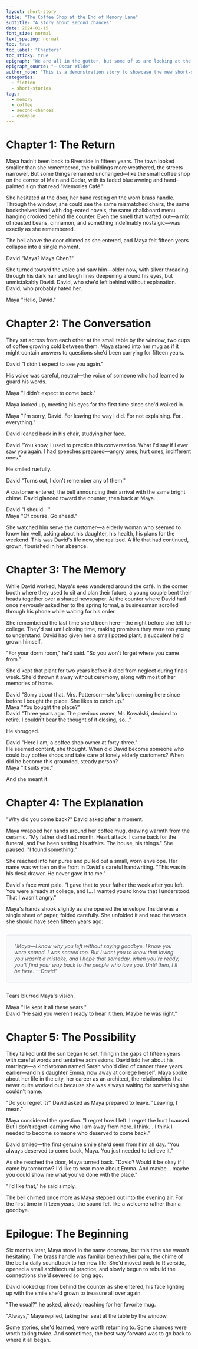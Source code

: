 ```yaml
---
layout: short-story
title: "The Coffee Shop at the End of Memory Lane"
subtitle: "A story about second chances"
date: 2024-01-15
font_size: normal
text_spacing: normal
toc: true
toc_label: "Chapters"
toc_sticky: true
epigraph: "We are all in the gutter, but some of us are looking at the stars."
epigraph_source: "— Oscar Wilde"
author_note: "This is a demonstration story to showcase the new short-story layout features. It explores themes of memory, regret, and the possibility of redemption through small daily encounters."
categories:
  - fiction
  - short-stories
tags:
  - memory
  - coffee
  - second-chances
  - example
---
```


# Chapter 1: The Return

Maya hadn't been back to Riverside in fifteen years. The town looked smaller than she remembered, the buildings more weathered, the streets narrower. But some things remained unchanged—like the small coffee shop on the corner of Main and Cedar, with its faded blue awning and hand-painted sign that read "Memories Café."

She hesitated at the door, her hand resting on the worn brass handle. Through the window, she could see the same mismatched chairs, the same bookshelves lined with dog-eared novels, the same chalkboard menu hanging crooked behind the counter. Even the smell that wafted out—a mix of roasted beans, cinnamon, and something indefinably nostalgic—was exactly as she remembered.

The bell above the door chimed as she entered, and Maya felt fifteen years collapse into a single moment.

<div class="dialogue-emphasized dialogue-green">
  <span class="speaker">David</span>
  <span class="speech">"Maya? Maya Chen?"</span>
</div>

She turned toward the voice and saw him—older now, with silver threading through his dark hair and laugh lines deepening around his eyes, but unmistakably David. David, who she'd left behind without explanation. David, who probably hated her.

<div class="dialogue-emphasized dialogue-red">
  <span class="speaker">Maya</span>
  <span class="speech whisper">"Hello, David."</span>
</div>

# Chapter 2: The Conversation

They sat across from each other at the small table by the window, two cups of coffee growing cold between them. Maya stared into her mug as if it might contain answers to questions she'd been carrying for fifteen years.

<div class="dialogue-emphasized dialogue-green">
  <span class="speaker">David</span>
  <span class="speech">"I didn't expect to see you again."</span>
</div>

His voice was careful, neutral—the voice of someone who had learned to guard his words.

<div class="dialogue-emphasized dialogue-red">
  <span class="speaker">Maya</span>
  <span class="speech">"I didn't expect to come back."</span>
</div>

Maya looked up, meeting his eyes for the first time since she'd walked in. 

<div class="dialogue-emphasized dialogue-red">
  <span class="speaker">Maya</span>
  <span class="speech">"I'm sorry, David. For leaving the way I did. For not explaining. For... everything."</span>
</div>

David leaned back in his chair, studying her face. 

<div class="dialogue-emphasized dialogue-green">
  <span class="speaker">David</span>
  <span class="speech">"You know, I used to practice this conversation. What I'd say if I ever saw you again. I had speeches prepared—angry ones, hurt ones, indifferent ones."</span>
</div>

He smiled ruefully. 

<div class="dialogue-emphasized dialogue-green">
  <span class="speaker">David</span>
  <span class="speech">"Turns out, I don't remember any of them."</span>
</div>

A customer entered, the bell announcing their arrival with the same bright chime. David glanced toward the counter, then back at Maya. 

<div class="dialogue-emphasized dialogue-green">
  <span class="speaker">David</span>
  <span class="speech">"I should—"</span>
</div>

<div class="dialogue-emphasized dialogue-red">
  <span class="speaker">Maya</span>
  <span class="speech">"Of course. Go ahead."</span>
</div>

She watched him serve the customer—a elderly woman who seemed to know him well, asking about his daughter, his health, his plans for the weekend. This was David's life now, she realized. A life that had continued, grown, flourished in her absence.

# Chapter 3: The Memory

While David worked, Maya's eyes wandered around the café. In the corner booth where they used to sit and plan their future, a young couple bent their heads together over a shared newspaper. At the counter where David had once nervously asked her to the spring formal, a businessman scrolled through his phone while waiting for his order.

She remembered the last time she'd been here—the night before she left for college. They'd sat until closing time, making promises they were too young to understand. David had given her a small potted plant, a succulent he'd grown himself.

"For your dorm room," he'd said. "So you won't forget where you came from."

She'd kept that plant for two years before it died from neglect during finals week. She'd thrown it away without ceremony, along with most of her memories of home.

<div class="dialogue-emphasized dialogue-green">
  <span class="speaker">David</span>
  <span class="speech">"Sorry about that. Mrs. Patterson—she's been coming here since before I bought the place. She likes to catch up."</span>
</div>

<div class="dialogue-emphasized dialogue-red">
  <span class="speaker">Maya</span>
  <span class="speech">"You bought the place?"</span>
</div>

<div class="dialogue-emphasized dialogue-green">
  <span class="speaker">David</span>
  <span class="speech">"Three years ago. The previous owner, Mr. Kowalski, decided to retire. I couldn't bear the thought of it closing, so..."</span>
</div>

He shrugged. 

<div class="dialogue-emphasized dialogue-green">
  <span class="speaker">David</span>
  <span class="speech">"Here I am, a coffee shop owner at forty-three."</span>
</div>

<div class="thought">
He seemed content, she thought. When did David become someone who could buy coffee shops and take care of lonely elderly customers? When did he become this grounded, steady person?
</div>

<div class="dialogue-emphasized dialogue-red">
  <span class="speaker">Maya</span>
  <span class="speech">"It suits you."</span>
</div>

And she meant it.

# Chapter 4: The Explanation

"Why did you come back?" David asked after a moment.

Maya wrapped her hands around her coffee mug, drawing warmth from the ceramic. "My father died last month. Heart attack. I came back for the funeral, and I've been settling his affairs. The house, his things." She paused. "I found something."

She reached into her purse and pulled out a small, worn envelope. Her name was written on the front in David's careful handwriting. "This was in his desk drawer. He never gave it to me."

David's face went pale. "I gave that to your father the week after you left. You were already at college, and I... I wanted you to know that I understood. That I wasn't angry."

Maya's hands shook slightly as she opened the envelope. Inside was a single sheet of paper, folded carefully. She unfolded it and read the words she should have seen fifteen years ago:

<div style="margin: 2em 0; padding: 1.5em; background-color: #f8f9fa; border: 1px solid #dee2e6; border-radius: 5px; font-style: italic; color: #495057;">
"Maya—I know why you left without saying goodbye. I know you were scared. I was scared too. But I want you to know that loving you wasn't a mistake, and I hope that someday, when you're ready, you'll find your way back to the people who love you. Until then, I'll be here. —David"
</div>

Tears blurred Maya's vision. 

<div class="dialogue-emphasized dialogue-red">
  <span class="speaker">Maya</span>
  <span class="speech whisper">"He kept it all these years."</span>
</div>

<div class="dialogue-emphasized dialogue-green">
  <span class="speaker">David</span>
  <span class="speech">"He said you weren't ready to hear it then. Maybe he was right."</span>
</div>

# Chapter 5: The Possibility

They talked until the sun began to set, filling in the gaps of fifteen years with careful words and tentative admissions. David told her about his marriage—a kind woman named Sarah who'd died of cancer three years earlier—and his daughter Emma, now away at college herself. Maya spoke about her life in the city, her career as an architect, the relationships that never quite worked out because she was always waiting for something she couldn't name.

"Do you regret it?" David asked as Maya prepared to leave. "Leaving, I mean."

Maya considered the question. "I regret how I left. I regret the hurt I caused. But I don't regret learning who I am away from here. I think... I think I needed to become someone who deserved to come back."

David smiled—the first genuine smile she'd seen from him all day. "You always deserved to come back, Maya. You just needed to believe it."

As she reached the door, Maya turned back. "David? Would it be okay if I came by tomorrow? I'd like to hear more about Emma. And maybe... maybe you could show me what you've done with the place."

"I'd like that," he said simply.

The bell chimed once more as Maya stepped out into the evening air. For the first time in fifteen years, the sound felt like a welcome rather than a goodbye.

# Epilogue: The Beginning

Six months later, Maya stood in the same doorway, but this time she wasn't hesitating. The brass handle was familiar beneath her palm, the chime of the bell a daily soundtrack to her new life. She'd moved back to Riverside, opened a small architectural practice, and slowly begun to rebuild the connections she'd severed so long ago.

David looked up from behind the counter as she entered, his face lighting up with the smile she'd grown to treasure all over again.

"The usual?" he asked, already reaching for her favorite mug.

"Always," Maya replied, taking her seat at the table by the window.

Some stories, she'd learned, were worth returning to. Some chances were worth taking twice. And sometimes, the best way forward was to go back to where it all began. 